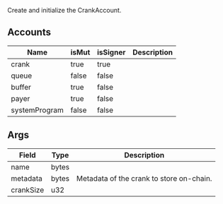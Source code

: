Create and initialize the CrankAccount.

## Accounts
|Name|isMut|isSigner|Description|
|--|--|--|--|
| crank | true | true |  |
| queue | false | false |  |
| buffer | true | false |  |
| payer | true | false |  |
| systemProgram | false | false |  |
## Args
|Field|Type|Description|
|--|--|--|
| name |  bytes |  |
| metadata |  bytes | Metadata of the crank to store on-chain. |
| crankSize |  u32 |  |
